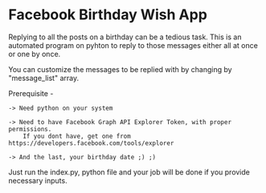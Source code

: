 # Facebook Birthday Wish App

Replying to all the posts on a birthday can be a tedious task.
This is an automated program on pyhton to reply to those messages either all at once or one by once.

You can customize the messages to be replied with by changing by "message_list" array.

Prerequisite - 

    -> Need python on your system 

    -> Need to have Facebook Graph API Explorer Token, with proper permissions.
        If you dont have, get one from https://developers.facebook.com/tools/explorer 

    -> And the last, your birthday date ;) ;) 


Just run the index.py, python file and your job will be done if you provide necessary inputs.

